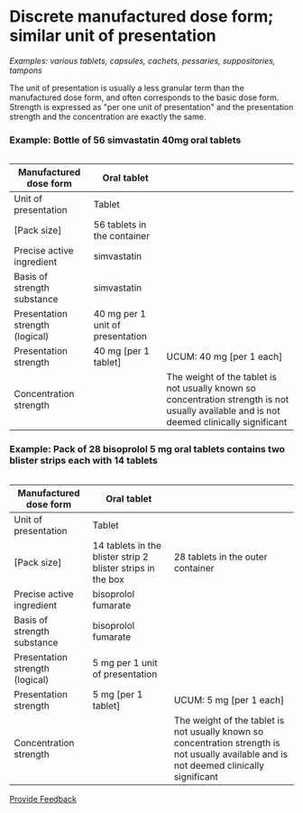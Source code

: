 # Discrete manufactured dose form; similar unit of presentation

_Examples: various tablets, capsules, cachets, pessaries, suppositories, tampons_

The unit of presentation is usually a less granular term than the manufactured dose form, and often corresponds to the basic dose form.\
Strength is expressed as "per one unit of presentation" and the presentation strength and the concentration are exactly the same.

### **Example:  Bottle of 56 simvastatin 40mg oral tablets**

<figure><img src="../../../../../../.gitbook/assets/Screenshot 2025-09-26 at 2.51.12 PM.png" alt=""><figcaption></figcaption></figure>

| Manufactured dose form          | Oral tablet                      |                                                                                                                                           |
| ------------------------------- | -------------------------------- | ----------------------------------------------------------------------------------------------------------------------------------------- |
| Unit of presentation            | Tablet                           |                                                                                                                                           |
| \[Pack size]                    | 56 tablets in the container      |                                                                                                                                           |
| Precise active ingredient       | simvastatin                      |                                                                                                                                           |
| Basis of strength substance     | simvastatin                      |                                                                                                                                           |
| Presentation strength (logical) | 40 mg per 1 unit of presentation |                                                                                                                                           |
| Presentation strength           | 40 mg \[per 1 tablet]            | UCUM: 40 mg \[per 1 each]                                                                                                                 |
| Concentration strength          |                                  | The weight of the tablet is not usually known so concentration strength is not usually available and is not deemed clinically significant |

### **Example: Pack of 28 bisoprolol 5 mg oral tablets contains two blister strips each with 14 tablets**

<figure><img src="../../../../../../.gitbook/assets/Screenshot 2025-09-26 at 2.54.51 PM.png" alt=""><figcaption></figcaption></figure>

| Manufactured dose form          | Oral tablet                                                 |                                                                                                                                           |
| ------------------------------- | ----------------------------------------------------------- | ----------------------------------------------------------------------------------------------------------------------------------------- |
| Unit of presentation            | Tablet                                                      |                                                                                                                                           |
| \[Pack size]                    | 14 tablets in the blister strip 2 blister strips in the box | 28 tablets in the outer container                                                                                                         |
| Precise active ingredient       | bisoprolol fumarate                                         |                                                                                                                                           |
| Basis of strength substance     | bisoprolol fumarate                                         |                                                                                                                                           |
| Presentation strength (logical) | 5 mg per 1 unit of presentation                             |                                                                                                                                           |
| Presentation strength           | 5 mg \[per 1 tablet]                                        | UCUM: 5 mg \[per 1 each]                                                                                                                  |
| Concentration strength          |                                                             | The weight of the tablet is not usually known so concentration strength is not usually available and is not deemed clinically significant |

<a href="https://docs.google.com/forms/d/e/1FAIpQLScTmbZIf0UEQwYDkY27EEWBkaiYkHSbR0_9DmFrMLXoQLyL7Q/viewform?usp=pp_url&#x26;entry.1767247133=SCT+Editorial+Guide&#x26;entry.670899847=Discrete%20manufactured%20dose%20form%3B%20similar%20unit%20of%20presentation" class="button primary">Provide Feedback</a>
